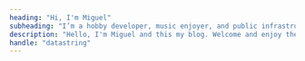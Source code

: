 ```yaml
---
heading: "Hi, I'm Miguel"
subheading: "I’m a hobby developer, music enjoyer, and public infrastructure enthusiast."
description: "Hello, I'm Miguel and this my blog. Welcome and enjoy the stay."
handle: "datastring"
---
```

